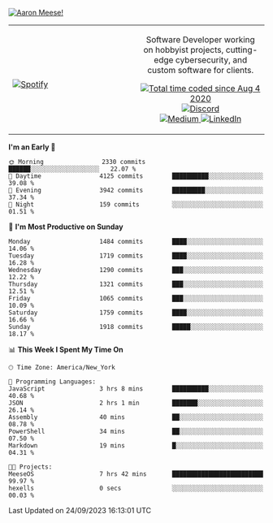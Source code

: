 [![Aaron Meese!](https://user-images.githubusercontent.com/17814535/88975338-a2aabf00-d27f-11ea-963f-8a19608716b4.png)](https://github.com/ajmeese7/readme-ascii "README ASCII")

<!-- Modified from project here: https://github.com/novatorem/novatorem -->
<table width="100%">
  <tr>
  <td width="50%">

&nbsp; <br> [![Spotify](https://ajmeese7.vercel.app/api/spotify)](https://open.spotify.com/user/ajmeese)

  </td>
  <td width="50%">
    <p align="center">
    Software Developer working on hobbyist projects, cutting-edge cybersecurity, and custom software for clients.
    </p>
    <p align="center">
      <a href="https://wakatime.com/@f726891d-3b02-46cd-9b60-e8c59f9e2b14">
        <img src="https://wakatime.com/badge/user/f726891d-3b02-46cd-9b60-e8c59f9e2b14.svg" alt="Total time coded since Aug 4 2020" title="WakaTime" />
      </a>
      <a href="http://link.aaronmeese.com/discord">
        <img src="https://img.shields.io/badge/discord-ajmeese7%234835-369?style=flat-square&logo=discord&logoColor=white&color=purple" alt="Discord" title="Discord">
      </a>
      <br />
      <a href="https://link.aaronmeese.com/medium">
        <img src="https://img.shields.io/badge/medium-ajmeese7-1DB954?style=flat-square&logo=medium&logoColor=white" alt="Medium" title="Medium">
      </a>
      <a href="https://link.aaronmeese.com/linkedin">
        <img src="https://img.shields.io/badge/linkedIn-aaronmeese-1DB954?style=flat-square&logo=linkedin&logoColor=white&color=blue" alt="LinkedIn" title="LinkedIn">
      </a>
    </p>
  </td>

</table>

[//]: <> (The `&nbsp;` is to have Aphelion take up more space)

<!--START_SECTION:waka-->
**I'm an Early 🐤** 

```text
🌞 Morning                2330 commits        ██████░░░░░░░░░░░░░░░░░░░   22.07 % 
🌆 Daytime                4125 commits        ██████████░░░░░░░░░░░░░░░   39.08 % 
🌃 Evening                3942 commits        █████████░░░░░░░░░░░░░░░░   37.34 % 
🌙 Night                  159 commits         ░░░░░░░░░░░░░░░░░░░░░░░░░   01.51 % 
```
📅 **I'm Most Productive on Sunday** 

```text
Monday                   1484 commits        ████░░░░░░░░░░░░░░░░░░░░░   14.06 % 
Tuesday                  1719 commits        ████░░░░░░░░░░░░░░░░░░░░░   16.28 % 
Wednesday                1290 commits        ███░░░░░░░░░░░░░░░░░░░░░░   12.22 % 
Thursday                 1321 commits        ███░░░░░░░░░░░░░░░░░░░░░░   12.51 % 
Friday                   1065 commits        ███░░░░░░░░░░░░░░░░░░░░░░   10.09 % 
Saturday                 1759 commits        ████░░░░░░░░░░░░░░░░░░░░░   16.66 % 
Sunday                   1918 commits        █████░░░░░░░░░░░░░░░░░░░░   18.17 % 
```


📊 **This Week I Spent My Time On** 

```text
🕑︎ Time Zone: America/New_York

💬 Programming Languages: 
JavaScript               3 hrs 8 mins        ██████████░░░░░░░░░░░░░░░   40.68 % 
JSON                     2 hrs 1 min         ███████░░░░░░░░░░░░░░░░░░   26.14 % 
Assembly                 40 mins             ██░░░░░░░░░░░░░░░░░░░░░░░   08.78 % 
PowerShell               34 mins             ██░░░░░░░░░░░░░░░░░░░░░░░   07.50 % 
Markdown                 19 mins             █░░░░░░░░░░░░░░░░░░░░░░░░   04.31 % 

🐱‍💻 Projects: 
MeeseOS                  7 hrs 42 mins       █████████████████████████   99.97 % 
hexells                  0 secs              ░░░░░░░░░░░░░░░░░░░░░░░░░   00.03 % 
```


 Last Updated on 24/09/2023 16:13:01 UTC
<!--END_SECTION:waka-->
